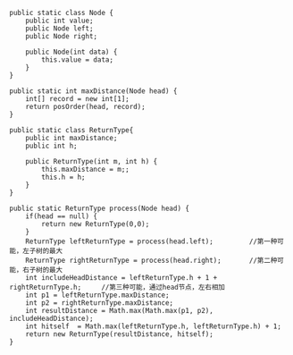     public static class Node {
		public int value;
		public Node left;
		public Node right;

		public Node(int data) {
			this.value = data;
		}
	}

	public static int maxDistance(Node head) {
		int[] record = new int[1];
		return posOrder(head, record);
	}
	
	public static class ReturnType{
		public int maxDistance;
		public int h;
		
		public ReturnType(int m, int h) {
			this.maxDistance = m;;
			this.h = h;
		}
	}
	
	public static ReturnType process(Node head) {
		if(head == null) {
			return new ReturnType(0,0);
		}
		ReturnType leftReturnType = process(head.left);			//第一种可能，左子树的最大
		ReturnType rightReturnType = process(head.right);		//第二种可能，右子树的最大
		int includeHeadDistance = leftReturnType.h + 1 + rightReturnType.h;		//第三种可能，通过head节点，左右相加
		int p1 = leftReturnType.maxDistance;
		int p2 = rightReturnType.maxDistance;
		int resultDistance = Math.max(Math.max(p1, p2), includeHeadDistance);
		int hitself  = Math.max(leftReturnType.h, leftReturnType.h) + 1;
		return new ReturnType(resultDistance, hitself);
	}
